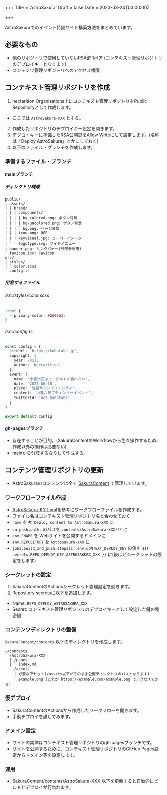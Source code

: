 +++
Title = 'AstroSakura'
Draft = false
Date = 2023-03-24T03:00:00Z

+++

AstroSakuraでのイベント特設サイト構築方法をまとめています。

<!--more-->

## 必要なもの

- 他のリポジトリで使用していないRSA鍵 1ペア (コンテキスト管理リポジトリのデプロイキーとなります)
- コンテンツ管理リポジトリへのアクセス権限

## コンテキスト管理リポジトリを作成

1. nectarition Organizations上にコンテキスト管理リポジトリをPublic Repositoryとして作成します。
  - ここでは `AstroSakura-XXX` とする。
2. 作成したリポジトリのデプロイキー設定を開きます。
3. デプロイキーに準備したRSA公開鍵をAllow Writeにして設定します。(名称は「Deploy AstroSakura」とかにしておく)
4. 以下のファイル・ブランチを作成します。

### 準備するファイル・ブランチ

#### mainブランチ

##### ディレクトリ構成

```
public/
| assets/
| | brand/
| | | components/
| | | | bg-colored.png: ボタン背景
| | | | bg-uncolored.png: ボタン背景
| | | ` bg.png: ページ背景
| | | icon.png: OGP
| | | keyvisual.jpg: ヒーローイメージ
| ` ` logotype.svg: サイドメニュー
| banner.png: リンクバナー(外部参照用)
` favicon.ico: Favicon
src/
| styles/
| ` color.scss
` config.ts
```

##### 用意するファイル

###### /src/styles/color.scss

```scss
:root {
  --primary-color: #2d96b1;
}

```

###### /src/config.ts

```ts
const config = {
  siteUrl: 'https://kohatabe.jp',
  copyright: {
    year: 2021,
    author: 'Nectarition'
  },
  event: {
    name: '小春六花はヨーグルトが食べたい',
    date: '2023-06-18',
    place: '池袋サンシャインシティ',
    content: '小春六花プチオンリーイベント',
    twitterId: 'nct_kohatabe'
  }
}

export default config

```

#### gh-pagesブランチ

- 存在することが目的。(SakuraContentのWorkflowから色々操作するため、作成以外の操作は必要ない)
- mainから分岐するなりして作成する。

## コンテンツ管理リポジトリの更新

- AstroSakuraのコンテンツは全て [SakuraContent](https://github.com/nectarition/SakuraContent) で管理しています。

### ワークフローファイル作成

- [AstroSakura-KYT.yml](https://github.com/nectarition/SakuraContent/blob/main/.github/workflows/AstroSakura-KYT.yml)を参考にワークフローファイルを作成する。
- ファイル名はコンテキスト管理リポジトリ名と合わせておく
- `name` を `🌏 Deploy content to AstroSakura-XXX` に
- `on.push.paths` のパスを `contents/AstroSakura-XXX/**` に
- `env.CNAME` を Webサイトを公開するドメインに
- `env.REPOSITORY` を `AstroSakura-XXX` に
- `jobs.build_and_push.steps[1].env.CONTEXT_DEPLOY_KEY` の値を `${{ secrets.REPO_DEPLOY_KEY_ASTROSAKURA_XXX }}` に(後ほどシークレットの設定をします)

### シークレットの設定

1. SakuraContentのActionsシークレット管理設定を開きます。
2. Repository secretsに以下を追加します。
  - Name: `REPO_DEPLOY_ASTROSAKURA_XXX`
  - Secret: コンテキスト管理リポジトリのデプロイキーとして設定した鍵の秘密鍵

### コンテンツディレクトリの整備

`SakuraContent/contents` 以下のディレクトリを作成します。

```
~/contents
` /AstroSakura-XXX
  | /pages
  | ` index.md
  ` /assets
    | 必要なアセット(/assets以下がそのまま公開ディレクトリのパスとなります)
    ` example.png (これが https://example.com/example.png でアクセスできる)
```

### 仮デプロイ

- SakuraContentのActionsから作成したワークフローを開きます。
- 手動デプロイを試してみます。

### ドメイン設定

- サイトの実体はコンテキスト管理リポジトリのgh-pagesブランチです。
- サイトを公開するために、コンテキスト管理リポジトリのGitHub Pages設定からドメイン等を設定します。

### 運用

- SakuraContent/contents/AstroSakura-XXX 以下を更新すると自動的にビルドとデプロイが行われます。
